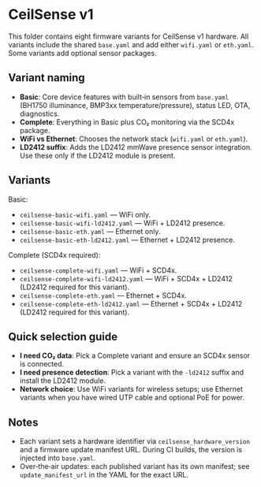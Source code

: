 # CeilSense v1

This folder contains eight firmware variants for CeilSense v1 hardware. All variants include the shared `base.yaml` and add either `wifi.yaml` or `eth.yaml`. Some variants add optional sensor packages.

## Variant naming

- **Basic**: Core device features with built‑in sensors from `base.yaml` (BH1750 illuminance, BMP3xx temperature/pressure), status LED, OTA, diagnostics.
- **Complete**: Everything in Basic plus CO₂ monitoring via the SCD4x package.
- **WiFi vs Ethernet**: Chooses the network stack (`wifi.yaml` or `eth.yaml`).
- **LD2412 suffix**: Adds the LD2412 mmWave presence sensor integration. Use these only if the LD2412 module is present.

## Variants

Basic:
- `ceilsense-basic-wifi.yaml` — WiFi only.
- `ceilsense-basic-wifi-ld2412.yaml` — WiFi + LD2412 presence.
- `ceilsense-basic-eth.yaml` — Ethernet only.
- `ceilsense-basic-eth-ld2412.yaml` — Ethernet + LD2412 presence.

Complete (SCD4x required):
- `ceilsense-complete-wifi.yaml` — WiFi + SCD4x.
- `ceilsense-complete-wifi-ld2412.yaml` — WiFi + SCD4x + LD2412 (LD2412 required for this variant).
- `ceilsense-complete-eth.yaml` — Ethernet + SCD4x.
- `ceilsense-complete-eth-ld2412.yaml` — Ethernet + SCD4x + LD2412 (LD2412 required for this variant).

## Quick selection guide

- **I need CO₂ data**: Pick a Complete variant and ensure an SCD4x sensor is connected.
- **I need presence detection**: Pick a variant with the `-ld2412` suffix and install the LD2412 module.
- **Network choice**: Use WiFi variants for wireless setups; use Ethernet variants when you have wired UTP cable and optional PoE for power.

## Notes

- Each variant sets a hardware identifier via `ceilsense_hardware_version` and a firmware update manifest URL. During CI builds, the version is injected into `base.yaml`.
- Over‑the‑air updates: each published variant has its own manifest; see `update_manifest_url` in the YAML for the exact URL.
